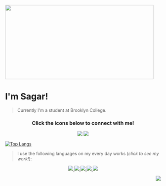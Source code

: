 <img src="https://upload.wikimedia.org/wikipedia/commons/5/56/Hellothere.gif" width="480" height="240" frameBorder="0" class="giphy-embed" allowFullScreen></img>

#   I'm Sagar!

> Currently I'm a student at Brooklyn College.



<h3 align="center">
    Click the icons below to connect with me!
</h3>

<p align="center">
    <a href="https://orgdev.herokuapp.com/" target="_blank"><img src="https://img.icons8.com/color/48/000000/domain-name.png"/></a>
    <a href="https://www.linkedin.com/in/sagr2848/" target="_blank"><img src="https://img.icons8.com/fluent/48/000000/linkedin.png"/></a>

</p>

[![Top Langs](https://github-readme-stats.vercel.app/api/top-langs/?username=sgr2848&layout=compact&hide_border=true&theme=synthwave)](https://github.com/anuraghazra/github-readme-stats)
>I use the following languages on my every day works (*click to see my work!*):

<p align="center">
  <a href="https://github.com/sgr2848?tab=repositories&q=&type=&language=python">
    <img src="https://img.icons8.com/color/48/000000/python.png"/>
  </a>
  <a href="https://github.com/sgr2848?tab=repositories&q=&type=&language=javascript">
    <img src="https://img.icons8.com/color/48/000000/javascript.png"/>
  </a>
  <a href="https://github.com/sgr2848?tab=repositories&q=&type=&language=java">
    <img src="https://img.icons8.com/color/48/000000/java-coffee-cup-logo.png"/>
  </a>
    <a href="https://github.com/sgr2848?tab=repositories&q=&type=&language=go">
    <img src="https://img.icons8.com/color/48/000000/golang.png"/>  
  </a>
  <a href="https://github.com/sgr2848?tab=repositories&q=&type=&language=rust">
    <img src="https://www.vectorlogo.zone/logos/rust-lang/rust-lang-icon.svg">
  </a>

</p>
<img src="https://github-readme-stats.vercel.app/api?username=sgr2848&show_icons=true&theme=synthwave&hide=stars" align="right"/>
